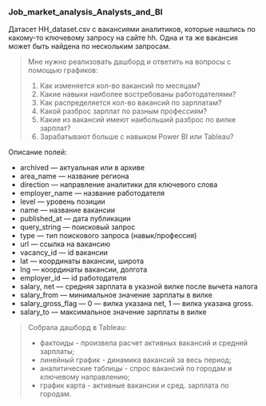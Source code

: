 ### Job_market_analysis_Analysts_and_BI
Датасет HH_dataset.csv с вакансиями аналитиков, которые нашлись по какому-то ключевому запросу на сайте hh. Одна и та же вакансия может быть найдена по нескольким запросам.

> Мне нужно реализовать дашборд и ответить на вопросы с помощью графиков:
> 1. Как изменяется кол-во вакансий по месяцам?
> 2. Какие навыки наиболее востребованы работодателями?
> 3. Как распределяется кол-во вакансий по зарплатам?
> 4. Какой разброс зарплат по разным профессиям?
> 5. Какие из вакансий имеют наибольший разброс по вилке зарплат?
> 6. Зарабатывают больше с навыком Power BI или Tableau?

Описание полей:

- archived — актуальная или в архиве
- area_name — название региона 
- direction — направление аналитики для ключевого слова
- employer_name — название работодателя 
- level — уровень позиции
- name — название вакансии
- published_at — дата публикации 
- query_string — поисковый запрос
- type — тип поискового запроса (навык/профессия)
- url — ссылка на вакансию
- vacancy_id — id вакансии
- lat — координаты вакансии, широта
- lng — координаты вакансии, долгота
- employer_id — id работодателя 
- salary, net — средняя зарплата в указной вилке после вычета налога
- salary_from — минимальное значение зарплаты в вилке
- salary_gross_flag — 0 — вилка указана net, 1 — вилка указана gross.
- salary_to — максимальное значение зарплаты в вилке

> Собрала дашборд в Tableau:
> - фактоиды - произвела расчет активных вакансий и средней зарплаты;
> - линейный график - динамика вакансий за весь период;
> - аналитические таблицы - спрос вакансий по городам и ключевому направлению;
> - график карта - активные вакансии и сред. зарплата по городам.
